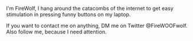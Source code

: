 I'm FireWolf, I hang around the catacombs of the internet to get easy stimulation in pressing funny buttons on my laptop.

If you want to contact me on anything, DM me on Twitter @FireWOOFwolf. Also follow me, because I need attention.